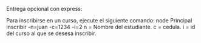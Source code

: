 Entrega opcional con express: 

Para inscribirse en un curso, ejecute el siguiente comando: node Principal inscribir -n=juan -c=1234 -i=2
n = Nombre del estudiante.
c = cedula.
i = id del curso al que se desesa inscribir.

